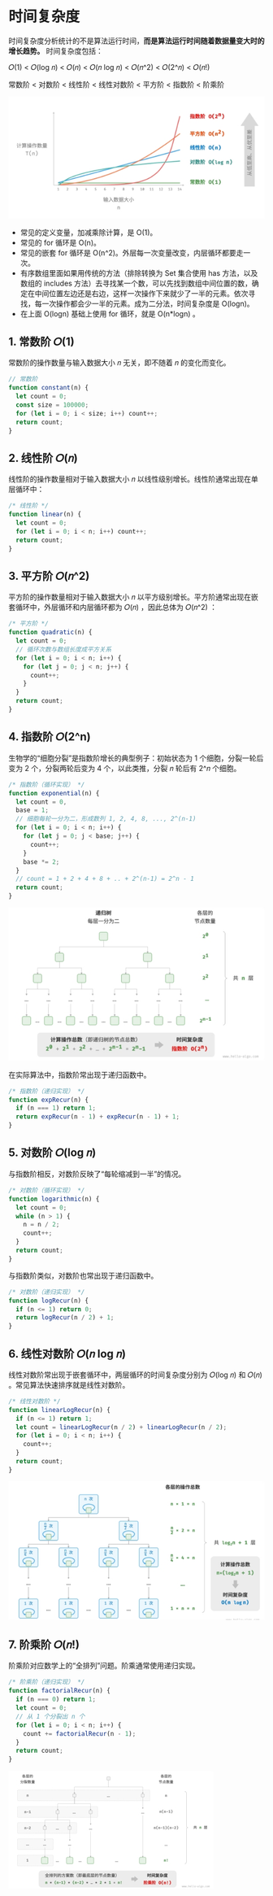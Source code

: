 # 时间复杂度

时间复杂度分析统计的不是算法运行时间，**而是算法运行时间随着数据量变大时的增长趋势。** 时间复杂度包括：

𝑂(1) < 𝑂(log 𝑛) < 𝑂(𝑛) < 𝑂(𝑛 log 𝑛) < 𝑂(𝑛^2) < 𝑂(2^𝑛) < 𝑂(𝑛!)

常数阶 < 对数阶 < 线性阶 < 线性对数阶 < 平方阶 < 指数阶 < 阶乘阶

![时间复杂度](./images/算法时间复杂度.png)

- 常见的定义变量，加减乘除计算，是 O(1)。
- 常见的 for 循环是 O(n)。
- 常见的嵌套 for 循环是 O(n^2)。外层每一次变量改变，内层循环都要走一次。
- 有序数组里面如果用传统的方法（排除转换为 Set 集合使用 has 方法，以及数组的 includes 方法）去寻找某一个数，可以先找到数组中间位置的数，确定在中间位置左边还是右边，这样一次操作下来就少了一半的元素。依次寻找，每一次操作都会少一半的元素。成为二分法，时间复杂度是 O(logn)。
- 在上面 O(logn) 基础上使用 for 循环，就是 O(n*logn) 。

## 1. 常数阶 𝑂(1)

常数阶的操作数量与输入数据大小 𝑛 无关，即不随着 𝑛 的变化而变化。

```javascript
// 常数阶
function constant(n) {
  let count = 0;
  const size = 100000;
  for (let i = 0; i < size; i++) count++;
  return count;
}
```

## 2. 线性阶 𝑂(𝑛)

线性阶的操作数量相对于输入数据大小 𝑛 以线性级别增长。线性阶通常出现在单层循环中：

```javascript
/* 线性阶 */
function linear(n) {
  let count = 0;
  for (let i = 0; i < n; i++) count++;
  return count;
}
```

## 3. 平方阶 𝑂(𝑛^2)

平方阶的操作数量相对于输入数据大小 𝑛 以平方级别增长。平方阶通常出现在嵌套循环中，外层循环和内层循环都为 𝑂(𝑛) ，因此总体为 𝑂(𝑛^2) ：

```javascript
/* 平方阶 */
function quadratic(n) {
  let count = 0;
  // 循环次数与数组长度成平方关系
  for (let i = 0; i < n; i++) {
    for (let j = 0; j < n; j++) {
      count++;
    }
  }
  return count;
}
```

## 4.  指数阶 𝑂(2^n)

生物学的“细胞分裂”是指数阶增长的典型例子：初始状态为 1 个细胞，分裂一轮后变为 2 个，分裂两轮后变为 4 个，以此类推，分裂 𝑛 轮后有 2^𝑛 个细胞。

```javascript
/* 指数阶（循环实现） */
function exponential(n) {
  let count = 0,
  base = 1;
  // 细胞每轮一分为二，形成数列 1, 2, 4, 8, ..., 2^(n-1)
  for (let i = 0; i < n; i++) {
    for (let j = 0; j < base; j++) {
      count++;
    }
    base *= 2;
  }
  // count = 1 + 2 + 4 + 8 + .. + 2^(n-1) = 2^n - 1
  return count;
}
```

![时间复杂度-指数阶](./images/时间复杂度-指数阶.png)

在实际算法中，指数阶常出现于递归函数中。

```javascript
/* 指数阶（递归实现） */
function expRecur(n) {
  if (n === 1) return 1;
  return expRecur(n - 1) + expRecur(n - 1) + 1;
}
```

## 5. 对数阶 𝑂(log 𝑛)

与指数阶相反，对数阶反映了“每轮缩减到一半”的情况。

```javascript
/* 对数阶（循环实现） */
function logarithmic(n) {
  let count = 0;
  while (n > 1) {
    n = n / 2;
    count++;
  }
  return count;
}
```

与指数阶类似，对数阶也常出现于递归函数中。

```javascript
/* 对数阶（递归实现） */
function logRecur(n) {
  if (n <= 1) return 0;
  return logRecur(n / 2) + 1;
}
```

## 6. 线性对数阶 𝑂(𝑛 log 𝑛)

线性对数阶常出现于嵌套循环中，两层循环的时间复杂度分别为 𝑂(log 𝑛) 和 𝑂(𝑛) 。常见算法快速排序就是线性对数阶。

```javascript
/* 线性对数阶 */
function linearLogRecur(n) {
  if (n <= 1) return 1;
  let count = linearLogRecur(n / 2) + linearLogRecur(n / 2);
  for (let i = 0; i < n; i++) {
    count++;
  }
  return count;
}
```

![时间复杂度-线性对数阶](./images/时间复杂度-线性对数阶.png)

## 7. 阶乘阶 𝑂(𝑛!)

阶乘阶对应数学上的“全排列”问题。阶乘通常使用递归实现。

```javascript
/* 阶乘阶（递归实现） */
function factorialRecur(n) {
  if (n === 0) return 1;
  let count = 0;
  // 从 1 个分裂出 n 个
  for (let i = 0; i < n; i++) {
    count += factorialRecur(n - 1);
  }
  return count;
}

```

![时间复杂度-阶乘阶](./images/时间复杂度-阶乘阶.png)
